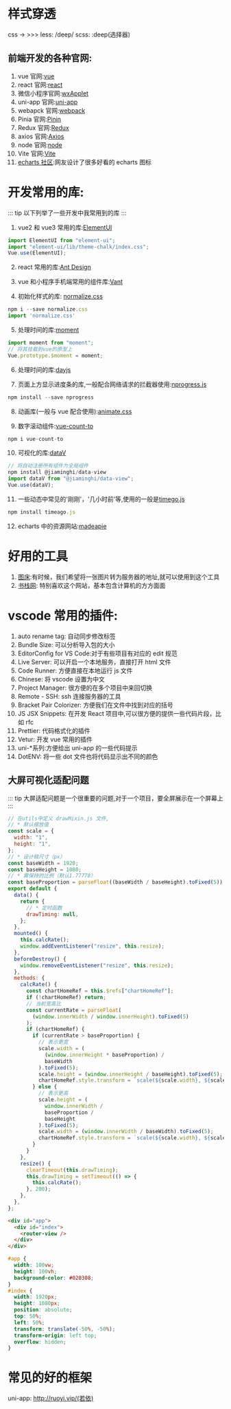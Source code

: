# 样式穿透

css -> >>>
less: /deep/
scss: :deep(选择器)

## 前端开发的各种官网:

1. vue 官网:[vue](https://cn.vuejs.org/index.html)
2. react 官网:[react](https://zh-hans.reactjs.org/)
3. 微信小程序官网:[wxApplet](https://mp.weixin.qq.com/cgi-bin/wx)
4. uni-app 官网:[uni-app](https://zh.uniapp.dcloud.io/)
5. webapck 官网:[webpack](https://webpack.docschina.org/)
6. Pinia 官网:[Pinin](https://pinia.web3doc.top/core-concepts/state.html)
7. Redux 官网:[Redux](http://cn.redux.js.org/)
8. axios 官网:[Axios](http://www.axios-js.com/zh-cn/)
9. node 官网:[node](http://nodejs.cn/)
10. Vite 官网:[Vite](https://cn.vitejs.dev/)
11. [echarts 社区](https://www.isqqw.com/homepage):网友设计了很多好看的 echarts 图标

# 开发常用的库:

::: tip
以下列举了一些开发中我常用到的库
:::

1. vue2 和 vue3 常用的库:[ElementUI](https://element.eleme.cn/#/zh-CN)

```js
import ElementUI from "element-ui";
import "element-ui/lib/theme-chalk/index.css";
Vue.use(ElementUI);
```

2. react 常用的库:[Ant Design](https://ant.design/components/overview-cn/)
3. vue 和小程序手机端常用的组件库:[Vant](https://vant-contrib.gitee.io/vant/v2/#/zh-CN/)

4. 初始化样式的库: [normalize.css](http://www.baidu.com)

```js
npm i --save normalize.css
import 'normalize.css'
```

5. 处理时间的库:[moment](http://momentjs.cn/)

```js
import moment from "moment";
// 将其挂载到vue的原型上
Vue.prototype.$moment = moment;
```

6. 处理时间的库:[dayjs](https://dayjs.fenxianglu.cn/)

7. 页面上方显示进度条的库,一般配合网络请求的拦截器使用:[nprogress.js](https://ricostacruz.com/nprogress/)

```js
npm install --save nprogress
```

8. 动画库(一般与 vue 配合使用):[animate.css](https://animate.style/)

9. 数字滚动组件:[vue-count-to]()

```js
npm i vue-count-to
```

10. 可视化的库:[dataV](http://datav.jiaminghi.com/)

```js
// 将自动注册所有组件为全局组件
npm install @jiaminghi/data-view
import dataV from "@jiaminghi/data-view";
Vue.use(dataV);
```

11. 一些动态中常见的'刚刚'，'几小时前'等,使用的一般是[timego.js]()

```js
npm install timeago.js
```

12. echarts 中的资源网站:[madeapie](https://madeapie.com/#/)

# 好用的工具

1. [图床](https://img.top-unistar.com/):有时候，我们希望将一张图片转为服务器的地址,就可以使用到这个工具
2. [书栈网](https://www.bookstack.cn/cate): 特别喜欢这个网站，基本包含计算机的方方面面

# vscode 常用的插件:

1. auto rename tag: 自动同步修改标签
2. Bundle Size: 可以分析导入包的大小
3. EditorConfig for VS Code:对于有些项目有对应的 edit 规范
4. Live Server: 可以开启一个本地服务，直接打开 html 文件
5. Code Runner: 方便直接在本地运行 js 文件
6. Chinese: 将 vscode 设置为中文
7. Project Manager: 很方便的在多个项目中来回切换
8. Remote - SSH: ssh 连接服务器的工具
9. Bracket Pair Colorizer: 方便我们在文件中找到对应的括号
10. JS JSX Snippets: 在开发 React 项目中,可以很方便的提供一些代码片段，比如 rfc
11. Prettier: 代码格式化的插件
12. Vetur: 开发 vue 常用的插件
13. uni-\*系列:方便给出 uni-app 的一些代码提示
14. DotENV: 将一些 dot 文件也将代码显示出不同的颜色

## 大屏可视化适配问题

::: tip
大屏适配问题是一个很重要的问题,对于一个项目，要全屏展示在一个屏幕上
:::

```js
// 在utils中定义 drawMixin.js 文件,
// * 默认缩放值
const scale = {
  width: "1",
  height: "1",
};
// * 设计稿尺寸（px）
const baseWidth = 1920;
const baseHeight = 1080;
// * 需保持的比例（默认1.77778）
const baseProportion = parseFloat((baseWidth / baseHeight).toFixed(5));
export default {
  data() {
    return {
      // * 定时函数
      drawTiming: null,
    };
  },
  mounted() {
    this.calcRate();
    window.addEventListener("resize", this.resize);
  },
  beforeDestroy() {
    window.removeEventListener("resize", this.resize);
  },
  methods: {
    calcRate() {
      const chartHomeRef = this.$refs["chartHomeRef"];
      if (!chartHomeRef) return;
      // 当前宽高比
      const currentRate = parseFloat(
        (window.innerWidth / window.innerHeight).toFixed(5)
      );
      if (chartHomeRef) {
        if (currentRate > baseProportion) {
          // 表示更宽
          scale.width = (
            (window.innerHeight * baseProportion) /
            baseWidth
          ).toFixed(5);
          scale.height = (window.innerHeight / baseHeight).toFixed(5);
          chartHomeRef.style.transform = `scale(${scale.width}, ${scale.height}) translate(-50%, -50%)`;
        } else {
          // 表示更高
          scale.height = (
            window.innerWidth /
            baseProportion /
            baseHeight
          ).toFixed(5);
          scale.width = (window.innerWidth / baseWidth).toFixed(5);
          chartHomeRef.style.transform = `scale(${scale.width}, ${scale.height}) translate(-50%, -50%)`;
        }
      }
    },
    resize() {
      clearTimeout(this.drawTiming);
      this.drawTiming = setTimeout(() => {
        this.calcRate();
      }, 200);
    },
  },
};
```

```html
<div id="app">
  <div id="index">
    <router-view />
  </div>
</div>
```

```css
#app {
  width: 100vw;
  height: 100vh;
  background-color: #020308;
}
#index {
  width: 1920px;
  height: 1080px;
  position: absolute;
  top: 50%;
  left: 50%;
  transform: translate(-50%, -50%);
  transform-origin: left top;
  overflow: hidden;
}
```

# 常见的好的框架
uni-app: http://ruoyi.vip/(若依)
